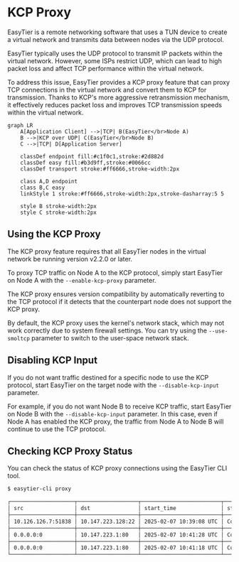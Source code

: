 # KCP Proxy

EasyTier is a remote networking software that uses a TUN device to create a virtual network and transmits data between nodes via the UDP protocol.

EasyTier typically uses the UDP protocol to transmit IP packets within the virtual network. However, some ISPs restrict UDP, which can lead to high packet loss and affect TCP performance within the virtual network.

To address this issue, EasyTier provides a KCP proxy feature that can proxy TCP connections in the virtual network and convert them to KCP for transmission. Thanks to KCP's more aggressive retransmission mechanism, it effectively reduces packet loss and improves TCP transmission speeds within the virtual network.

```mermaid
graph LR
    A[Application Client] -->|TCP| B(EasyTier</br>Node A)
    B -->|KCP over UDP| C(EasyTier</br>Node B)
    C -->|TCP| D[Application Server]

    classDef endpoint fill:#c1f0c1,stroke:#2d882d
    classDef easy fill:#b3d9ff,stroke:#0066cc
    classDef transport stroke:#ff6666,stroke-width:2px

    class A,D endpoint
    class B,C easy
    linkStyle 1 stroke:#ff6666,stroke-width:2px,stroke-dasharray:5 5

    style B stroke-width:2px
    style C stroke-width:2px
```

## Using the KCP Proxy

The KCP proxy feature requires that all EasyTier nodes in the virtual network be running version v2.2.0 or later.

To proxy TCP traffic on Node A to the KCP protocol, simply start EasyTier on Node A with the `--enable-kcp-proxy` parameter.

The KCP proxy ensures version compatibility by automatically reverting to the TCP protocol if it detects that the counterpart node does not support the KCP proxy.

By default, the KCP proxy uses the kernel's network stack, which may not work correctly due to system firewall settings. You can try using the `--use-smoltcp` parameter to switch to the user-space network stack.

## Disabling KCP Input

If you do not want traffic destined for a specific node to use the KCP protocol, start EasyTier on the target node with the `--disable-kcp-input` parameter.

For example, if you do not want Node B to receive KCP traffic, start EasyTier on Node B with the `--disable-kcp-input` parameter. In this case, even if Node A has enabled the KCP proxy, the traffic from Node A to Node B will continue to use the TCP protocol.

## Checking KCP Proxy Status

You can check the status of KCP proxy connections using the EasyTier CLI tool.

```bash
$ easytier-cli proxy

┌────────────────────┬───────────────────┬─────────────────────────┬───────────┬────────────────┐
│ src                │ dst               │ start_time              │ state     │ transport_type │
├────────────────────┼───────────────────┼─────────────────────────┼───────────┼────────────────┤
│ 10.126.126.7:51838 │ 10.147.223.128:22 │ 2025-02-07 10:39:08 UTC │ Connected │ Tcp            │
├────────────────────┼───────────────────┼─────────────────────────┼───────────┼────────────────┤
│ 0.0.0.0:0          │ 10.147.223.1:80   │ 2025-02-07 10:41:28 UTC │ Connected │ Kcp            │
├────────────────────┼───────────────────┼─────────────────────────┼───────────┼────────────────┤
│ 0.0.0.0:0          │ 10.147.223.1:80   │ 2025-02-07 10:41:18 UTC │ Connected │ Kcp            │
└────────────────────┴───────────────────┴─────────────────────────┴───────────┴────────────────┘
```
